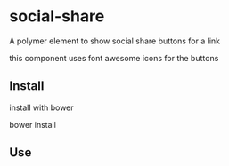 # social-share

A polymer element to show social share buttons for a link

this component uses font awesome icons for the buttons


## Install

install with bower

  bower install 


## Use

